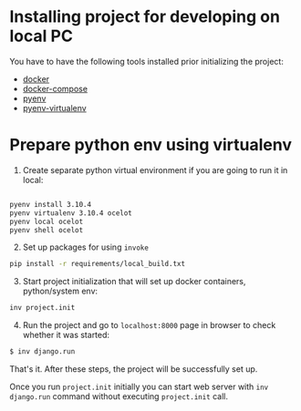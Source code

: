 # Installing project for developing on local PC

You have to have the following tools installed prior initializing the project:

- [docker](https://docs.docker.com/engine/installation/)
- [docker-compose](https://docs.docker.com/compose/install/)
- [pyenv](https://github.com/pyenv/pyenv)
- [pyenv-virtualenv](https://github.com/pyenv/pyenv-virtualenv)

# Prepare python env using virtualenv
1. Create separate python virtual environment if you are going to run it in
local:

```bash

pyenv install 3.10.4
pyenv virtualenv 3.10.4 ocelot
pyenv local ocelot
pyenv shell ocelot
``````

2. Set up packages for using `invoke`

```bash
pip install -r requirements/local_build.txt
```

3. Start project initialization that will set up docker containers,
python/system env:

```bash
inv project.init
```

4. Run the project and go to `localhost:8000` page in browser to check whether
it was started:

```bash
$ inv django.run
```

That's it. After these steps, the project will be successfully set up.

Once you run `project.init` initially you can start web server with
`inv django.run` command without executing `project.init` call.
